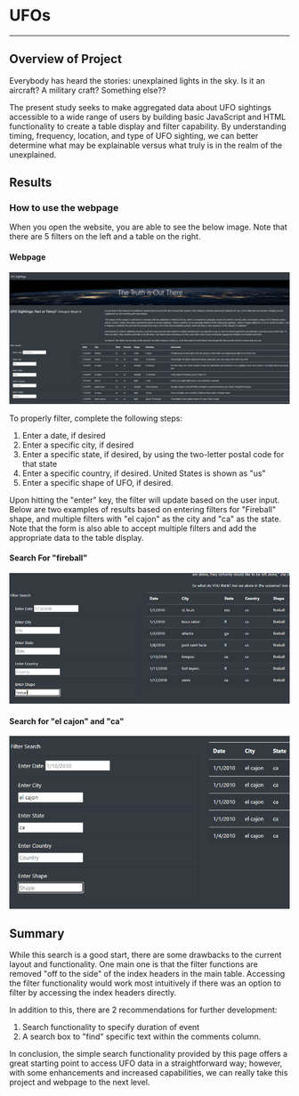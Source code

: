 # UFOs
---
## Overview of Project
Everybody has heard the stories: unexplained lights in the sky. Is it an aircraft? A military craft? Something else?? 

The present study seeks to make aggregated data about UFO sightings accessible to a wide range of users by building basic JavaScript and HTML functionality to create a table display and filter capability. By understanding timing, frequency, location, and type of UFO sighting, we can better determine what may be explainable versus what truly is in the realm of the unexplained.

## Results

### How to use the webpage

When you open the website, you are able to see the below image. Note that there are 5 filters on the left and a table on the right. 

#### Webpage

![Webpage](https://github.com/PGrickswim/UFOs/blob/main/static/images/Full%20Webpage.png)

To properly filter, complete the following steps:
1. Enter a date, if desired
2. Enter a specific city, if desired
3. Enter a specific state, if desired, by using the two-letter postal code for that state
4. Enter a specific country, if desired. United States is shown as "us"
5. Enter a specific shape of UFO, if desired. 

Upon hitting the "enter" key, the filter will update based on the user input. Below are two examples of results based on entering filters for "Fireball" shape, and multiple filters with "el cajon" as the city and "ca" as the state. Note that the form is also able to accept multiple filters and add the appropriate data to the table display. 

#### Search For "fireball"
![SearchForFireball](https://github.com/PGrickswim/UFOs/blob/main/static/images/Fireball.png)

#### Search for "el cajon" and "ca"
![SearchForElCajon](https://github.com/PGrickswim/UFOs/blob/main/static/images/el%20cajon.png)


## Summary 
While this search is a good start, there are some drawbacks to the current layout and functionality. One main one is that the filter functions are removed "off to the side" of the index headers in the main table. Accessing the filter functionality would work most intuitively if there was an option to filter by accessing the index headers directly. 

In addition to this, there are 2 recommendations for further development:
1. Search functionality to specify duration of event
2. A search box to "find" specific text within the comments column.

In conclusion, the simple search functionality provided by this page offers a great starting point to access UFO data in a straightforward way; however, with some enhancements and increased capabilities, we can really take this project and webpage to the next level.